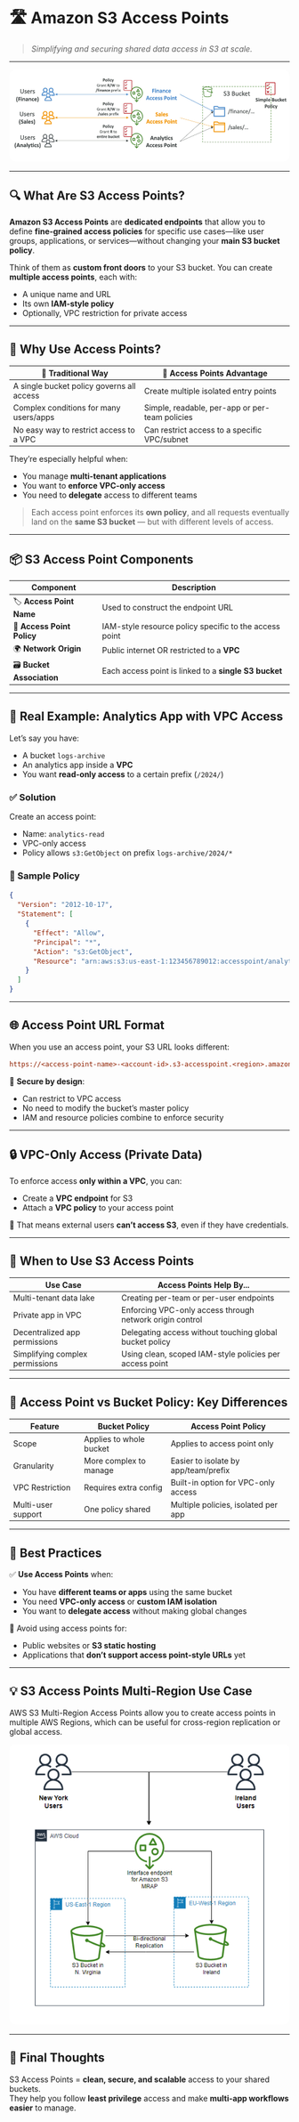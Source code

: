 # 🛣️ **Amazon S3 Access Points**

> _Simplifying and securing shared data access in S3 at scale._

---

<div align="center">
  <img src="images/access-point.png" alt="S3 Access Point" style="border-radius: 10px;" >
</div>

---

## 🔍 **What Are S3 Access Points?**

**Amazon S3 Access Points** are **dedicated endpoints** that allow you to define **fine-grained access policies** for specific use cases—like user groups, applications, or services—without changing your **main S3 bucket policy**.

Think of them as **custom front doors** to your S3 bucket. You can create **multiple access points**, each with:

- A unique name and URL
- Its own **IAM-style policy**
- Optionally, VPC restriction for private access

---

## 🎯 **Why Use Access Points?**

| 🚀 Traditional Way                        | 🧠 Access Points Advantage                     |
| ----------------------------------------- | ---------------------------------------------- |
| A single bucket policy governs all access | Create multiple isolated entry points          |
| Complex conditions for many users/apps    | Simple, readable, per-app or per-team policies |
| No easy way to restrict access to a VPC   | Can restrict access to a specific VPC/subnet   |

They’re especially helpful when:

- You manage **multi-tenant applications**
- You want to **enforce VPC-only access**
- You need to **delegate** access to different teams

> Each access point enforces its **own policy**, and all requests eventually land on the **same S3 bucket** — but with different levels of access.

---

## 📦 **S3 Access Point Components**

| Component                  | Description                                            |
| -------------------------- | ------------------------------------------------------ |
| 🏷️ **Access Point Name**   | Used to construct the endpoint URL                     |
| 🧾 **Access Point Policy** | IAM-style resource policy specific to the access point |
| 🌍 **Network Origin**      | Public internet OR restricted to a **VPC**             |
| 🗃️ **Bucket Association**  | Each access point is linked to a **single S3 bucket**  |

---

## 🧪 **Real Example: Analytics App with VPC Access**

Let’s say you have:

- A bucket `logs-archive`
- An analytics app inside a **VPC**
- You want **read-only access** to a certain prefix (`/2024/`)

### ✅ Solution

Create an access point:

- Name: `analytics-read`
- VPC-only access
- Policy allows `s3:GetObject` on prefix `logs-archive/2024/*`

### 🧾 Sample Policy

```json
{
  "Version": "2012-10-17",
  "Statement": [
    {
      "Effect": "Allow",
      "Principal": "*",
      "Action": "s3:GetObject",
      "Resource": "arn:aws:s3:us-east-1:123456789012:accesspoint/analytics-read/object/2024/*"
    }
  ]
}
```

---

## 🌐 **Access Point URL Format**

When you use an access point, your S3 URL looks different:

```ini
https://<access-point-name>-<account-id>.s3-accesspoint.<region>.amazonaws.com
```

🔐 **Secure by design**:

- Can restrict to VPC access
- No need to modify the bucket’s master policy
- IAM and resource policies combine to enforce security

---

## 🔒 **VPC-Only Access (Private Data)**

To enforce access **only within a VPC**, you can:

- Create a **VPC endpoint** for S3
- Attach a **VPC policy** to your access point

🚫 That means external users **can’t access S3**, even if they have credentials.

---

## 🧰 **When to Use S3 Access Points**

| Use Case                        | Access Points Help By...                                 |
| ------------------------------- | -------------------------------------------------------- |
| Multi-tenant data lake          | Creating per-team or per-user endpoints                  |
| Private app in VPC              | Enforcing VPC-only access through network origin control |
| Decentralized app permissions   | Delegating access without touching global bucket policy  |
| Simplifying complex permissions | Using clean, scoped IAM-style policies per access point  |

---

## 🧠 **Access Point vs Bucket Policy: Key Differences**

| Feature            | Bucket Policy           | Access Point Policy                  |
| ------------------ | ----------------------- | ------------------------------------ |
| Scope              | Applies to whole bucket | Applies to access point only         |
| Granularity        | More complex to manage  | Easier to isolate by app/team/prefix |
| VPC Restriction    | Requires extra config   | Built-in option for VPC-only access  |
| Multi-user support | One policy shared       | Multiple policies, isolated per app  |

---

## 📝 **Best Practices**

✅ **Use Access Points** when:

- You have **different teams or apps** using the same bucket
- You need **VPC-only access** or **custom IAM isolation**
- You want to **delegate access** without making global changes

🚫 Avoid using access points for:

- Public websites or **S3 static hosting**
- Applications that **don’t support access point-style URLs** yet

---

## 💡 S3 Access Points Multi-Region Use Case

AWS S3 Multi-Region Access Points allow you to create access points in multiple AWS Regions, which can be useful for cross-region replication or global access.

<div align="center">
  <img src="images/s3-multi-region-access-points.png" alt="S3 Multi-Region Access Points" style="border-radius: 10px;" >
</div>

---

## 🚀 Final Thoughts

S3 Access Points = **clean, secure, and scalable** access to your shared buckets.  
They help you follow **least privilege** access and make **multi-app workflows easier** to manage.
